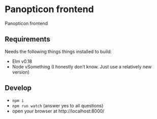 # Panopticon frontend

Panopticon frontend

## Requirements

Needs the following things things installed to build:
- Elm v0.18
- Node vSomething (I honestly don’t know. Just use a relatively new version)

## Develop

- `npm i`
- `npm run watch` (answer yes to all questions)
- open your browser at http://localhost:8000/
